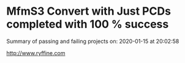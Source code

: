 # MfmS3 Convert with Just PCDs completed with 100 % success

Summary of passing and failing projects on: 2020-01-15 at 20:02:58

http://www.ryffine.com
